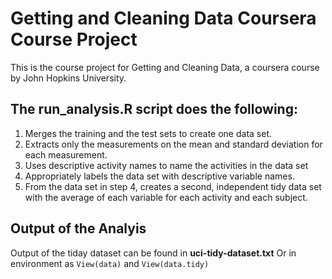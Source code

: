 # Getting and Cleaning Data Coursera Course Project

This is the course project for Getting and Cleaning Data, a coursera course by John Hopkins University. 

## The **run_analysis.R** script does the following:

1. Merges the training and the test sets to create one data set.
2. Extracts only the measurements on the mean and standard deviation for each measurement.
3. Uses descriptive activity names to name the activities in the data set
4. Appropriately labels the data set with descriptive variable names.
5. From the data set in step 4, creates a second, independent tidy data set with the average of each variable for each activity and each subject.

## Output of the Analyis 

Output of the tiday dataset can be found in **uci-tidy-dataset.txt** 
Or in environment as `View(data)` and `View(data.tidy)`